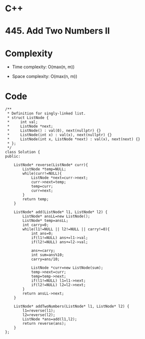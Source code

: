 # C++
# 445. Add Two Numbers II
# Complexity
- Time complexity: O(max(n, m))
<!-- Add your time complexity here, e.g. $$O(n)$$ -->

- Space complexity: O(max(n, m))
<!-- Add your space complexity here, e.g. $$O(n)$$ -->

# Code
```
/**
 * Definition for singly-linked list.
 * struct ListNode {
 *     int val;
 *     ListNode *next;
 *     ListNode() : val(0), next(nullptr) {}
 *     ListNode(int x) : val(x), next(nullptr) {}
 *     ListNode(int x, ListNode *next) : val(x), next(next) {}
 * };
 */
class Solution {
public:

    ListNode* reverse(ListNode* curr){
        ListNode *temp=NULL;
        while(curr!=NULL){
            ListNode *next=curr->next;
            curr->next=temp;
            temp=curr;
            curr=next;
        }
        return temp;
    }

    ListNode* add(ListNode* l1, ListNode* l2) {
        ListNode* ansLL=new ListNode();
        ListNode* temp=ansLL;
        int carry=0;
        while(l1!=NULL || l2!=NULL || carry!=0){
            int ans=0;
            if(l1!=NULL) ans+=l1->val;
            if(l2!=NULL) ans+=l2->val;

            ans+=carry;
            int sum=ans%10;
            carry=ans/10;

            ListNode *curr=new ListNode(sum);
            temp->next=curr;
            temp=temp->next;
            if(l1!=NULL) l1=l1->next;
            if(l2!=NULL) l2=l2->next;
        }
        return ansLL->next;
    }

    ListNode* addTwoNumbers(ListNode* l1, ListNode* l2) {
        l1=reverse(l1);
        l2=reverse(l2);
        ListNode *ans=add(l1,l2);
        return reverse(ans);
    }
};
```
